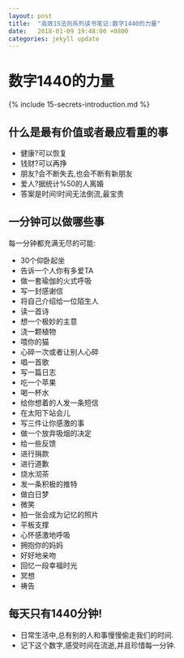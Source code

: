 ```yaml
---
layout: post
title:  "高效15法则系列读书笔记:数字1440的力量"
date:   2018-01-09 19:48:00 +0800
categories: jekyll update
---
```


# 数字1440的力量 #

{% include 15-secrets-introduction.md %}

## 什么是最有价值或者最应看重的事 ##

  * 健康?可以恢复
  * 钱财?可以再挣
  * 朋友?会不断失去,也会不断有新朋友
  * 爱人?据统计%50的人离婚
  * 答案是时间!时间无法倒流,最宝贵

## 一分钟可以做哪些事 ##

每一分钟都充满无尽的可能:

  * 30个仰卧起坐
  * 告诉一个人你有多爱TA
  * 做一套瑜伽的火式呼吸
  * 写一封感谢信
  * 将自己介绍给一位陌生人
  * 读一首诗
  * 想一个极妙的主意
  * 浇一颗植物
  * 喂你的猫
  * 心碎一次或者让别人心碎
  * 唱一首歌
  * 写一篇日志
  * 吃一个苹果
  * 喝一杯水
  * 给你想着的人发一条短信
  * 在太阳下站会儿
  * 写三件让你感激的事
  * 做一个放弃吸烟的决定
  * 给一些反馈
  * 进行捐款
  * 进行道歉
  * 烧水沏茶
  * 发一条积极的推特
  * 做白日梦
  * 微笑
  * 拍一张会成为记忆的照片
  * 平板支撑
  * 心怀感激地呼吸
  * 拥抱你的妈妈
  * 好好地亲吻
  * 回忆一段幸福时光
  * 冥想
  * 祷告

## 每天只有1440分钟! ##

  * 日常生活中,总有别的人和事慢慢偷走我们的时间.
  * 记下这个数字,感受时间在流逝,并且珍惜每一分钟.
